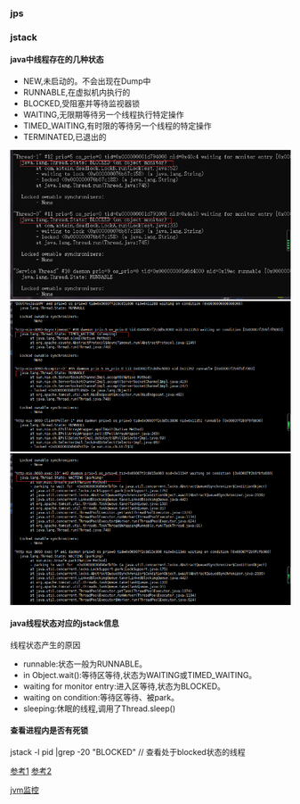 ### jps 
### jstack

#### java中线程存在的几种状态
- NEW,未启动的。不会出现在Dump中
- RUNNABLE,在虚拟机内执行的
- BLOCKED,受阻塞并等待监视器锁
- WAITING,无限期等待另一个线程执行特定操作
- TIMED_WAITING,有时限的等待另一个线程的特定操作
- TERMINATED,已退出的


![jstack中线程状态](./../image/jvm/jstack_1.jpg)
![jstack中线程状态](./../image/jvm/jstack_2.jpg)
![jstack中线程状态](./../image/jvm/jstack_3.jpg)

#### java线程状态对应的jstack信息

线程状态产生的原因
- runnable:状态一般为RUNNABLE。
- in Object.wait():等待区等待,状态为WAITING或TIMED_WAITING。
- waiting for monitor entry:进入区等待,状态为BLOCKED。
- waiting on condition:等待区等待、被park。
- sleeping:休眠的线程,调用了Thread.sleep()

#### 查看进程内是否有死锁
jstack -l pid |grep -20 "BLOCKED" // 查看处于blocked状态的线程

[参考1](https://www.cnblogs.com/myseries/p/12050083.html)
[参考2](https://www.iteye.com/blog/jameswxx-1041173)


[jvm监控](https://github.com/yuhangdai/yuhangdai.github.io/blob/master/_posts/2018-09-29-JVM%E5%9F%BA%E7%A1%80%E7%9F%A5%E8%AF%86.md)